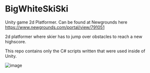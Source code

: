 # BigWhiteSkiSki
Unity game 2d Platformer. Can be found at Newgrounds here https://www.newgrounds.com/portal/view/791051

2d platformer where skier has to jump over obstacles to reach a new highscore.

This repo contains only the C# scripts written that were used inside of Unity.

![image](https://user-images.githubusercontent.com/26236431/146621962-21b26237-14cd-4b81-bb77-c80b84c53cce.png)

